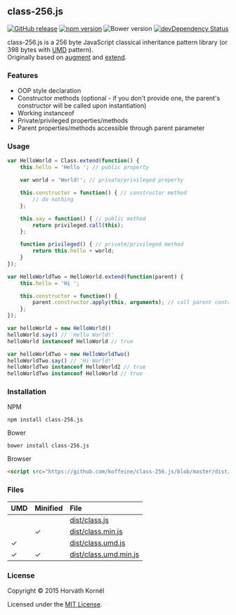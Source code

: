 ## class-256.js

[![GitHub release](https://img.shields.io/github/release/koffeine%2Fclass-256.js.svg)](https://github.com/koffeine/class-256.js)
[![npm version](https://img.shields.io/npm/v/class-256.js.svg)](https://www.npmjs.com/package/class-256.js)
![Bower version](https://img.shields.io/bower/v/class-256.js.svg)
[![devDependency Status](https://david-dm.org/koffeine/class-256.js/dev-status.svg)](https://david-dm.org/koffeine/class-256.js#info=devDependencies)

class-256.js is a 256 byte JavaScript classical inheritance pattern library (or 398 bytes with [UMD](https://github.com/umdjs/umd) pattern).  
Originally based on [augment](https://github.com/javascript/augment) and [extend](https://github.com/jazdw/extend).

### Features

* OOP style declaration
* Constructor methods (optional - if you don't provide one, the parent's constructor will be called upon instantiation)
* Working instanceof
* Private/privileged properties/methods
* Parent properties/methods accessible through parent parameter

### Usage

```js
var HelloWorld = Class.extend(function() {
	this.hello = 'Hello '; // public property

	var world = 'World!'; // private/privileged property

	this.constructor = function() { // constructor method
		// do nothing
	};

	this.say = function() { // public method
		return privileged.call(this);
	};

	function privileged() { // private/privileged method
		return this.hello + world;
	}
});

var HelloWorldTwo = HelloWorld.extend(function(parent) {
	this.hello = 'Hi ';

	this.constructor = function() {
		parent.constructor.apply(this, arguments); // call parent contructor
	};
});

var helloWorld = new HelloWorld()
helloWorld.say() // 'Hello World!'
helloWorld instanceof HelloWorld // true

var helloWorldTwo = new HelloWorldTwo()
helloWorldTwo.say() // 'Hi World!'
helloWorldTwo instanceof HelloWorld2 // true
helloWorldTwo instanceof HelloWorld // true
```

### Installation

NPM

```
npm install class-256.js
```

Bower

```
bower install class-256.js
```

Browser

```html
<script src="https://github.com/koffeine/class-256.js/blob/master/dist/class.umd.min.js" charset="utf-8"></script>
```

### Files

| UMD | Minified | File                  |
|:----|:---------|:----------------------|
|     |          | [dist/class.js](https://github.com/koffeine/class-256.js/blob/master/dist/class.js)         |
|     | ✓        | [dist/class.min.js](https://github.com/koffeine/class-256.js/blob/master/dist/class.min.js)     |
| ✓   |          | [dist/class.umd.js](https://github.com/koffeine/class-256.js/blob/master/dist/class.umd.js)     |
| ✓   | ✓        | [dist/class.umd.min.js](https://github.com/koffeine/class-256.js/blob/master/dist/class.umd.min.js) |

### License

Copyright © 2015 Horváth Kornél

Licensed under the [MIT License](https://github.com/koffeine/class-256.js/blob/master/LICENSE.md).